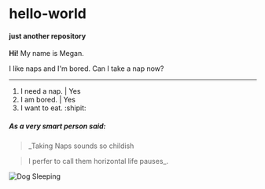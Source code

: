 # hello-world
#### just another repository

**Hi!**
My name is Megan. 

I like naps and I'm bored.
Can I take a nap now?
______________________
1. I need a nap. | Yes
1. I am bored. | Yes
1. I want to eat. :shipit: 
##### As a very smart person said:

> _Taking Naps sounds so childish

> I perfer to call them horizontal life pauses_.

![Dog Sleeping](https://cdn3-www.dogtime.com/assets/uploads/2017/02/dog-sleep-habits-10.jpg) 